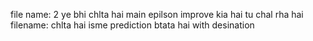 file name: 2 ye bhi chlta hai main epilson improve kia hai tu chal rha hai
filename: chlta hai isme prediction btata hai with desination
